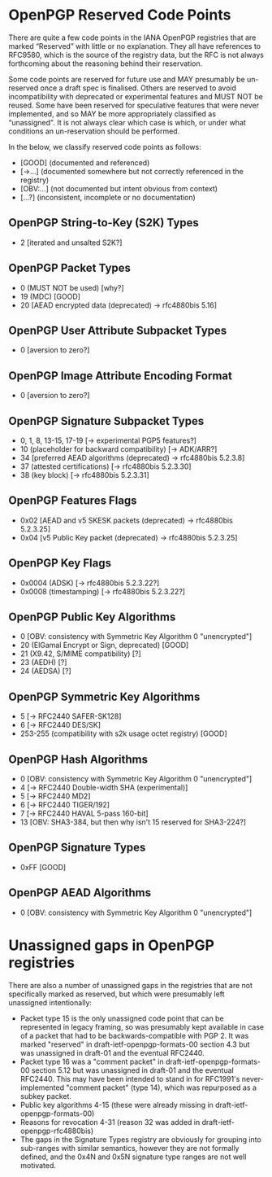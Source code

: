 # OpenPGP Reserved Code Points

There are quite a few code points in the IANA OpenPGP registries that are marked “Reserved” with little or no explanation.
They all have references to RFC9580, which is the source of the registry data, but the RFC is not always forthcoming about the reasoning behind their reservation.

Some code points are reserved for future use and MAY presumably be un-reserved once a draft spec is finalised.
Others are reserved to avoid incompatibility with deprecated or experimental features and MUST NOT be reused.
Some have been reserved for speculative features that were never implemented, and so MAY be more appropriately classified as “unassigned".
It is not always clear which case is which, or under what conditions an un-reservation should be performed.

In the below, we classify reserved code points as follows:

* [GOOD] (documented and referenced)
* [->...] (documented somewhere but not correctly referenced in the registry)
* [OBV:...] (not documented but intent obvious from context)
* [...?] (inconsistent, incomplete or no documentation)

## OpenPGP String-to-Key (S2K) Types

* 2 [iterated and unsalted S2K?]

## OpenPGP Packet Types

* 0 (MUST NOT be used) [why?]
* 19 (MDC) [GOOD]
* 20 [AEAD encrypted data (deprecated) -> rfc4880bis 5.16]

## OpenPGP User Attribute Subpacket Types

* 0 [aversion to zero?]

## OpenPGP Image Attribute Encoding Format

* 0 [aversion to zero?]

## OpenPGP Signature Subpacket Types

* 0, 1, 8, 13-15, 17-19 [-> experimental PGP5 features?]
* 10 (placeholder for backward compatibility) [-> ADK/ARR?]
* 34 [preferred AEAD algorithms (deprecated) -> rfc4880bis 5.2.3.8]
* 37 (attested certifications) [-> rfc4880bis 5.2.3.30]
* 38 (key block) [-> rfc4880bis 5.2.3.31]

## OpenPGP Features Flags

* 0x02 [AEAD and v5 SKESK packets (deprecated) -> rfc4880bis 5.2.3.25]
* 0x04 [v5 Public Key packet (deprecated) -> rfc4880bis 5.2.3.25]

## OpenPGP Key Flags

* 0x0004 (ADSK) [-> rfc4880bis 5.2.3.22?]
* 0x0008 (timestamping) [-> rfc4880bis 5.2.3.22?]

## OpenPGP Public Key Algorithms

* 0 [OBV: consistency with Symmetric Key Algorithm 0 "unencrypted"]
* 20 (ElGamal Encrypt or Sign, deprecated) [GOOD]
* 21 (X9.42, S/MIME compatibility) [?]
* 23 (AEDH) [?]
* 24 (AEDSA) [?]

## OpenPGP Symmetric Key Algorithms

* 5 [-> RFC2440 SAFER-SK128]
* 6 [-> RFC2440 DES/SK]
* 253-255 (compatibility with s2k usage octet registry) [GOOD]

## OpenPGP Hash Algorithms

* 0 [OBV: consistency with Symmetric Key Algorithm 0 "unencrypted"]
* 4 [-> RFC2440 Double-width SHA (experimental)]
* 5 [-> RFC2440 MD2]
* 6 [-> RFC2440 TIGER/192]
* 7 [-> RFC2440 HAVAL 5-pass 160-bit]
* 13 [OBV: SHA3-384, but then why isn't 15 reserved for SHA3-224?]

## OpenPGP Signature Types

* 0xFF [GOOD]

## OpenPGP AEAD Algorithms

* 0 [OBV: consistency with Symmetric Key Algorithm 0 "unencrypted"]

# Unassigned gaps in OpenPGP registries

There are also a number of unassigned gaps in the registries that are not specifically marked as reserved, but which were presumably left unassigned intentionally:

* Packet type 15 is the only unassigned code point that can be represented in legacy framing, so was presumably kept available in case of a packet that had to be backwards-compatible with PGP 2.
    It was marked "reserved" in draft-ietf-openpgp-formats-00 section 4.3 but was unassigned in draft-01 and the eventual RFC2440.
* Packet type 16 was a "comment packet" in draft-ietf-openpgp-formats-00 section 5.12 but was unassigned in draft-01 and the eventual RFC2440.
    This may have been intended to stand in for RFC1991's never-implemented "comment packet" (type 14), which was repurposed as a subkey packet.
* Public key algorithms 4-15 (these were already missing in draft-ietf-openpgp-formats-00)
* Reasons for revocation 4-31 (reason 32 was added in draft-ietf-openpgp-rfc4880bis)
* The gaps in the Signature Types registry are obviously for grouping into sub-ranges with similar semantics, however they are not formally defined, and the 0x4N and 0x5N signature type ranges are not well motivated.
